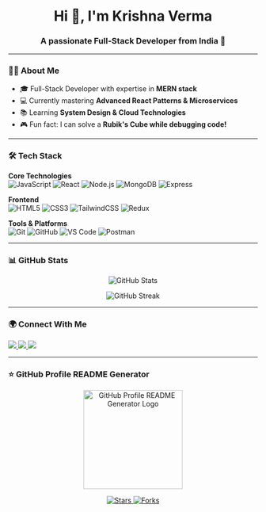 <h1 align="center">Hi 👋, I'm Krishna Verma</h1>
<h3 align="center">A passionate Full-Stack Developer from India 🚀</h3>

---

### 👨‍💻 About Me
- 🎓 Full-Stack Developer with expertise in **MERN stack**
- 💻 Currently mastering **Advanced React Patterns & Microservices**
- 📚 Learning **System Design & Cloud Technologies**
- 🎮 Fun fact: I can solve a **Rubik's Cube while debugging code!**

---

### 🛠️ Tech Stack

**Core Technologies**  
![JavaScript](https://img.shields.io/badge/-JavaScript-black?style=flat-square&logo=javascript) 
![React](https://img.shields.io/badge/-React-black?style=flat-square&logo=react) 
![Node.js](https://img.shields.io/badge/-Node.js-black?style=flat-square&logo=node.js) 
![MongoDB](https://img.shields.io/badge/-MongoDB-black?style=flat-square&logo=mongodb) 
![Express](https://img.shields.io/badge/-Express-black?style=flat-square&logo=express)

**Frontend**  
![HTML5](https://img.shields.io/badge/-HTML5-black?style=flat-square&logo=html5) 
![CSS3](https://img.shields.io/badge/-CSS3-black?style=flat-square&logo=css3) 
![TailwindCSS](https://img.shields.io/badge/-TailwindCSS-black?style=flat-square&logo=tailwind-css) 
![Redux](https://img.shields.io/badge/-Redux-black?style=flat-square&logo=redux)

**Tools & Platforms**  
![Git](https://img.shields.io/badge/-Git-black?style=flat-square&logo=git) 
![GitHub](https://img.shields.io/badge/-GitHub-black?style=flat-square&logo=github) 
![VS Code](https://img.shields.io/badge/-VSCode-black?style=flat-square&logo=visual-studio-code) 
![Postman](https://img.shields.io/badge/-Postman-black?style=flat-square&logo=postman) 

---

### 📊 GitHub Stats

<p align="center">
  <img src="https://github-readme-stats.vercel.app/api?username=krishnaverma&show_icons=true&theme=tokyonight" alt="GitHub Stats" />
</p>

<p align="center">
  <img src="https://github-readme-streak-stats.herokuapp.com/?user=krishnaverma&theme=tokyonight" alt="GitHub Streak" />
</p>

---

### 🌍 Connect With Me

<p align="left">
  <a href="https://linkedin.com/in/your-linkedin" target="blank">
    <img src="https://img.shields.io/badge/-LinkedIn-blue?style=flat-square&logo=linkedin" />
  </a>
  <a href="https://twitter.com/your-twitter" target="blank">
    <img src="https://img.shields.io/badge/-Twitter-blue?style=flat-square&logo=twitter" />
  </a>
  <a href="https://portfolio.com" target="blank">
    <img src="https://img.shields.io/badge/-Portfolio-black?style=flat-square&logo=vercel" />
  </a>
</p>

---

### ⭐ GitHub Profile README Generator

<p align="center">
  <a href="https://github.com/rahuldkjain/github-profile-readme-generator">
    <img src="https://github.com/rahuldkjain/github-profile-readme-generator/raw/master/src/images/logo.png" alt="GitHub Profile README Generator Logo" width="200"/>
  </a>
</p>

<p align="center">
  <a href="https://github.com/rahuldkjain/github-profile-readme-generator/stargazers">
    <img src="https://img.shields.io/github/stars/rahuldkjain/github-profile-readme-generator?style=social" alt="Stars"/>
  </a>
  <a href="https://github.com/rahuldkjain/github-profile-readme-generator/fork">
    <img src="https://img.shields.io/github/forks/rahuldkjain/github-profile-readme-generator?style=social" alt="Forks"/>
  </a>
</p>
